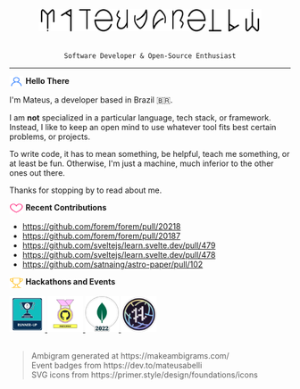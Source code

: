 <div align="center">
  <picture>
    <source
      srcset=".github/images/ambigram-light.png"
      media="(prefers-color-scheme: dark)"
    />
    <source
      srcset=".github/images/ambigram-dark.png"
      media="(prefers-color-scheme: light), (prefers-color-scheme: no-preference)"
    />
    <img width="400" height="40" src=".github/images/ambigram-dark.png" />
  </picture>
  
  <br>
  <br>
  
  <code>Software Developer & Open-Source Enthusiast</code>
</div>

<hr>

<p align="left">
  <img width="25" height="20" align="center" src=".github/icons/person.svg" />
  <strong>Hello There</strong>
</p>

I'm Mateus, a developer based in Brazil :brazil:.

I am **not** specialized in a particular language, tech stack, or framework. Instead, I like to keep an open mind to use whatever tool fits best certain problems, or projects.

To write code, it has to mean something, be helpful, teach me something, or at least be fun. Otherwise, I'm just a machine, much inferior to the other ones out there.

Thanks for stopping by to read about me.

<p align="left">
  <img width="25" height="20" align="center" src=".github/icons/heart.svg" />
  <strong>Recent Contributions</strong>
</p>

- https://github.com/forem/forem/pull/20218
- https://github.com/forem/forem/pull/20187
- https://github.com/sveltejs/learn.svelte.dev/pull/479
- https://github.com/sveltejs/learn.svelte.dev/pull/478
- https://github.com/satnaing/astro-paper/pull/102

<p align="left">
  <img width="25" height="20" align="center" src=".github/icons/trophy.svg" />
  <strong>Hackathons and Events</strong>
</p>

<a href="https://dev.to/mateusabelli/prompteer-ai-prompts-engaging-comments-3h7o">
  <img width="64px" height="64px" src=".github/images/refine-dev-hackathon.webp" />
</a>
<a href="https://dev.to/mateusabelli/introducing-pull-request-tracker-a-github-action-3ijh">
  <img width="64px" height="64px" src=".github/images/github-dev-hackathon.webp" />
</a>
<a href="https://dev.to/mateusabelli/omedev-talk-to-developers-mongodb-atlas-hackathon-2022-on-dev-3n9k">
  <img width="60px" height="64px" src=".github/images/mongo-dev-hackathon.webp" />
</a>
<a href="https://hacktoberfest.com/">
  <img width="64px" height="64px" src=".github/images/hacktoberfest-2022-badge.webp" />
</a>

<br>
<br>

<blockquote>
  Ambigram generated at https://makeambigrams.com/ <br>
  Event badges from https://dev.to/mateusabelli <br>
  SVG icons from https://primer.style/design/foundations/icons <br>
</blockquote>
